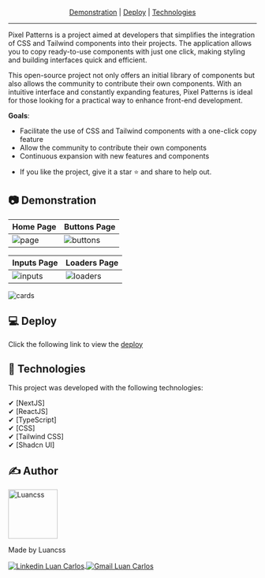 <p align="center">
 <a href="#-demonstration">Demonstration</a> |
 <a href="#-deploy">Deploy</a> |
 <a href="#-technologies">Technologies</a>
</p>

---

Pixel Patterns is a project aimed at developers that simplifies the integration of CSS and Tailwind components into their projects. The application allows you to copy ready-to-use components with just one click, making styling and building interfaces quick and efficient.

This open-source project not only offers an initial library of components but also allows the community to contribute their own components. With an intuitive interface and constantly expanding features, Pixel Patterns is ideal for those looking for a practical way to enhance front-end development.

**Goals**:
  - Facilitate the use of CSS and Tailwind components with a one-click copy feature
  - Allow the community to contribute their own components
  - Continuous expansion with new features and components

* If you like the project, give it a star ⭐ and share to help out.

## 📷 Demonstration

| Home Page  | Buttons Page | 
| --- | --- |
| ![page](https://github.com/user-attachments/assets/5eecf6e7-dabb-4075-96b6-b8fc308a2795) | ![buttons](https://github.com/user-attachments/assets/22a98690-0dbc-4d53-8d60-1b131a1bc26c)


| Inputs Page | Loaders Page |
| --- | --- |
| ![inputs](https://github.com/user-attachments/assets/ddcdc2e5-b11f-4647-abe2-e44ffbad826f) | ![loaders](https://github.com/user-attachments/assets/c57090a7-cec2-4665-b21e-c210c73048fc) 

![cards](https://github.com/user-attachments/assets/7282e2bd-b9ba-4792-8e00-d8d702960a10)

## 💻 Deploy

Click the following link to view the <a target="_blank" href="https://pixel-patterns-mauve.vercel.app/">deploy</a>


## 🚀 Technologies

This project was developed with the following technologies:

✔ [NextJS]
<br/>
✔ [ReactJS]
<br/>
✔ [TypeScript]
<br/>
✔ [CSS]
<br/>
✔ [Tailwind CSS]
<br/>
✔ [Shadcn UI]

## ✍ Author

<img alt="Luancss" title="Luancss" src="https://avatars.githubusercontent.com/u/104950187?v=4" width="100">
<p>
    Made by Luancss
</p>
<p align="left">
    <a href="https://www.linkedin.com/in/luan-carlos-30035b246/" target="_blank">
        <img align="center" src="https://img.shields.io/badge/LinkedIn-%230077B5?style=for-the-badge&logo=linkedin&logoColor=white" alt="Linkedin Luan Carlos" />
    </a>
    <a href="mailto:luancss.contact@gmail.com" target="_blank">
        <img align="center" src="https://img.shields.io/badge/Gmail-FF0000?style=for-the-badge&logo=gmail&logoColor=white" alt="Gmail Luan Carlos" />
    </a>
</p>
